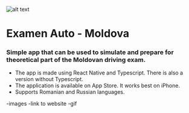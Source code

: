 ![alt text](https://examenautomoldova.files.wordpress.com/2023/02/icon.png?resize=100,100)
# Examen Auto - Moldova

### Simple app that can be used to simulate and prepare for theoretical part of the Moldovan driving exam.

- The app is made using React Native and Typescript. There is also a version without Typescript. 
- The application is available on App Store. It works best on iPhone.
- Supports Romanian and Russian languages.


-images
-link to website
-gif
